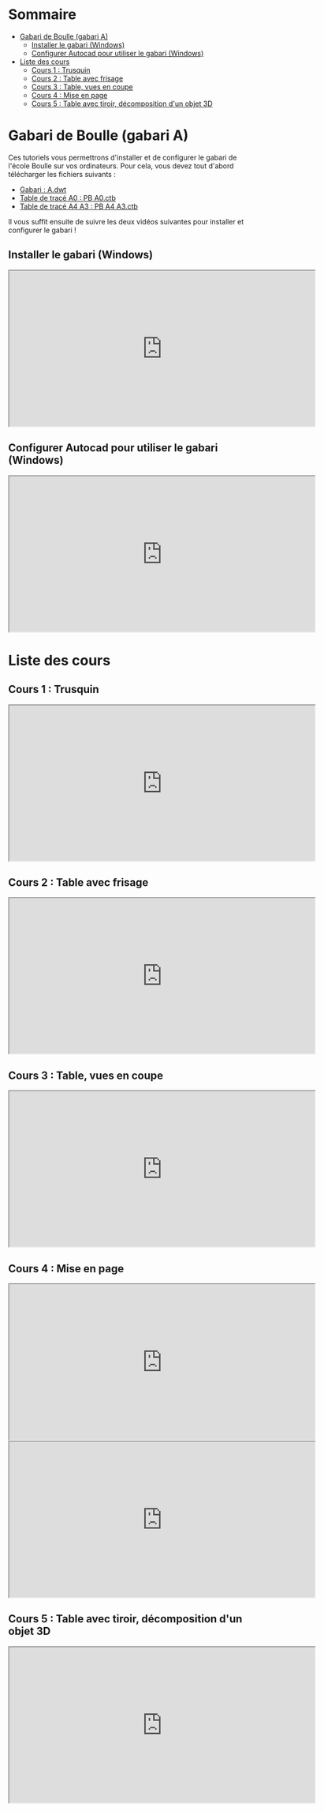 <!-- TITLE: Cours de CAO / DAO -->
<!-- SUBTITLE: Page d'accueil des cours de CAO / DAO -->

# Sommaire
* [Gabari de Boulle (gabari A)](#gabari)
  * [Installer le gabari (Windows)](#gabari_installer)
  * [Configurer Autocad pour utiliser le gabari (Windows)](#gabari_configurer)
* [Liste des cours](#cours)
	* [Cours 1 : Trusquin](#cours_1)
	* [Cours 2 : Table avec frisage](#cours_2)
	* [Cours 3 : Table, vues en coupe](#cours_3)
	* [Cours 4 : Mise en page](#cours_4)
	* [Cours 5 : Table avec tiroir, décomposition d'un objet 3D](#cours_5)

<a name="gabari"/>

# Gabari de Boulle (gabari A)

Ces tutoriels vous permettrons d'installer et de configurer le gabari de l'école Boulle sur vos ordinateurs.
Pour cela, vous devez tout d'abord télécharger les fichiers suivants : 

* [Gabari : A.dwt](/uploads/caodao/a.dwt "A.dwt")
* [Table de tracé A0 : PB A0.ctb](/uploads/caodao/pb-a-0.ctb "PB A0.ctb")
* [Table de tracé A4 A3 : PB A4 A3.ctb](/uploads/caodao/pb-a-4-a-3.ctb "PB A4 A3.ctb")

Il vous suffit ensuite de suivre les deux vidéos suivantes pour installer et configurer le gabari !


<a name="gabari_installer"/>

## Installer le gabari (Windows)

<div align="center">
    <iframe width="620" height="315"
        src="https://drive.google.com/file/d/1w29Bsv9WY1Fi50TrX02B23wBocwjhR5R/preview">
    </iframe>
</div>


<a name="gabari_configurer"/>

## Configurer Autocad pour utiliser le gabari (Windows)

<div align="center">
    <iframe width="620" height="315"
        src="https://drive.google.com/file/d/1wh_47Kh4h1shccMnPa-rL9iXtk10EUOE/preview">
    </iframe>
</div>



<a name="cours"/>

# Liste des cours

<a name="cours_1"/>

## Cours 1 : Trusquin

<div align="center">
    <iframe width="620" height="315"
        src="https://drive.google.com/file/d/1AMiGmk2TbI-Y7sSWg_0lPGJRL6XJ7_9Z/preview">
    </iframe>
</div>

<a name="cours_2"/>

## Cours 2 : Table avec frisage

<div align="center">
    <iframe width="620" height="315"
        src="https://drive.google.com/file/d/1YeQHV0DCLd1DnQyPOcS1Wo2ECWDSdIwS/preview">
    </iframe>
</div>



<a name="cours_3"/>

## Cours 3 : Table, vues en coupe

<div align="center">
    <iframe width="620" height="315"
        src="https://drive.google.com/file/d/148ZdRFl6hFkxQnLZ5XVrGwo53Z4WoPRS/preview">
    </iframe>
</div>


<a name="cours_4"/>

## Cours 4 : Mise en page

<div align="center">
    <iframe width="620" height="315"
        src="https://drive.google.com/file/d/1PgW9ACPdeMod95Bt3mAmNgZv_bCjY80E/preview">
    </iframe>
</div>

<div align="center">
    <iframe width="620" height="315"
        src="https://drive.google.com/file/d/1W1zOiY6wVTkiqp81rQV8TxKJmN5kKMaB/preview">
    </iframe>
</div>



<a name="cours_5"/>

## Cours 5 : Table avec tiroir, décomposition d'un objet 3D

<div align="center">
    <iframe width="620" height="315"
        src="https://drive.google.com/file/d/1KCCq8WAwncFJEJdqzShIonL8UhexnsUn/preview">
    </iframe>
</div>

